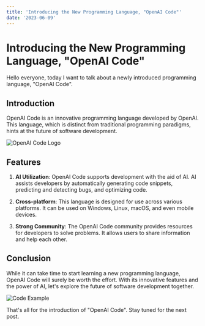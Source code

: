 ```yaml
---
title: 'Introducing the New Programming Language, "OpenAI Code"'
date: '2023-06-09'
---
```


# Introducing the New Programming Language, "OpenAI Code"

Hello everyone, today I want to talk about a newly introduced programming language, "OpenAI Code".

## Introduction

OpenAI Code is an innovative programming language developed by OpenAI. This language, which is distinct from traditional programming paradigms, hints at the future of software development.

![OpenAI Code Logo](https://example.com/openaicodelogo.png)

## Features

1. **AI Utilization**: OpenAI Code supports development with the aid of AI. AI assists developers by automatically generating code snippets, predicting and detecting bugs, and optimizing code.

2. **Cross-platform**: This language is designed for use across various platforms. It can be used on Windows, Linux, macOS, and even mobile devices.

3. **Strong Community**: The OpenAI Code community provides resources for developers to solve problems. It allows users to share information and help each other.

## Conclusion

While it can take time to start learning a new programming language, OpenAI Code will surely be worth the effort. With its innovative features and the power of AI, let's explore the future of software development together.

![Code Example](https://example.com/openaicodesample.png)

That's all for the introduction of "OpenAI Code". Stay tuned for the next post.
